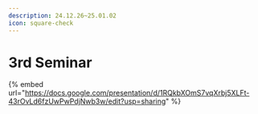 ```yaml
---
description: 24.12.26~25.01.02
icon: square-check
---
```


# 3rd Seminar

{% embed url="https://docs.google.com/presentation/d/1RQkbXOmS7vqXrbj5XLFt-43rOvLd6fzUwPwPdjNwb3w/edit?usp=sharing" %}

